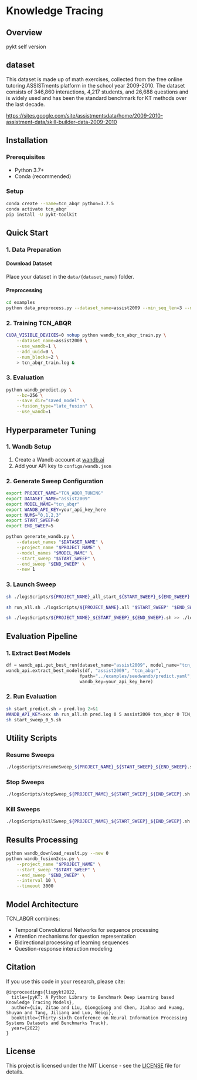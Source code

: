 # Knowledge Tracing 

## Overview
pykt self version
## dataset
This dataset is made up of math exercises, collected from the free online tutoring ASSISTments platform in the school year 2009-2010. The dataset consists of 346,860 interactions, 4,217 students, and 26,688 questions and is widely used and has been the standard benchmark for KT methods over the last decade.

https://sites.google.com/site/assistmentsdata/home/2009-2010-assistment-data/skill-builder-data-2009-2010

## Installation

### Prerequisites
- Python 3.7+
- Conda (recommended)

### Setup
```bash
conda create --name=tcn_abqr python=3.7.5
conda activate tcn_abqr
pip install -U pykt-toolkit
```

## Quick Start

### 1. Data Preparation
#### Download Dataset
Place your dataset in the `data/{dataset_name}` folder.

#### Preprocessing
```bash
cd examples
python data_preprocess.py --dataset_name=assist2009 --min_seq_len=3 --maxlen=200 --kfold=5
```

### 2. Training TCN_ABQR
```bash
CUDA_VISIBLE_DEVICES=0 nohup python wandb_tcn_abqr_train.py \
    --dataset_name=assist2009 \
    --use_wandb=1 \
    --add_uuid=0 \
    --num_blocks=2 \
    > tcn_abqr_train.log &
```

### 3. Evaluation
```bash
python wandb_predict.py \
    --bz=256 \
    --save_dir="saved_model" \
    --fusion_type="late_fusion" \
    --use_wandb=1
```

## Hyperparameter Tuning

### 1. Wandb Setup
1. Create a Wandb account at [wandb.ai](https://wandb.ai)
2. Add your API key to `configs/wandb.json`

### 2. Generate Sweep Configuration
```bash
export PROJECT_NAME="TCN_ABQR_TUNING"
export DATASET_NAME="assist2009"
export MODEL_NAME="tcn_abqr"
export WANDB_API_KEY=your_api_key_here
export NUMS="0,1,2,3"
export START_SWEEP=0
export END_SWEEP=5

python generate_wandb.py \
    --dataset_names "$DATASET_NAME" \
    --project_name "$PROJECT_NAME" \
    --model_names "$MODEL_NAME" \
    --start_sweep "$START_SWEEP" \
    --end_sweep "$END_SWEEP" \
    --new 1
```

### 3. Launch Sweep
```bash
sh ./logsScripts/${PROJECT_NAME}_all_start_${START_SWEEP}_${END_SWEEP}.sh > ./logsScripts/${PROJECT_NAME}.all 2>&1

sh run_all.sh ./logsScripts/${PROJECT_NAME}.all "$START_SWEEP" "$END_SWEEP" "$DATASET_NAME" "$MODEL_NAME" "$NUMS" "$PROJECT_NAME"

sh ./logsScripts/${PROJECT_NAME}_${START_SWEEP}_${END_SWEEP}.sh >> ./logsScripts/${PROJECT_NAME}_${START_SWEEP}_${END_SWEEP}.log &
```

## Evaluation Pipeline

### 1. Extract Best Models
```python
df = wandb_api.get_best_run(dataset_name="assist2009", model_name="tcn_abqr")
wandb_api.extract_best_models(df, "assist2009", "tcn_abqr",
                            fpath="../examples/seedwandb/predict.yaml",
                            wandb_key=your_api_key_here)
```

### 2. Run Evaluation
```bash
sh start_predict.sh > pred.log 2>&1
WANDB_API_KEY=xxx sh run_all.sh pred.log 0 5 assist2009 tcn_abqr 0 TCN_ABQR_EVAL
sh start_sweep_0_5.sh
```

## Utility Scripts

### Resume Sweeps
```bash
./logsScripts/resumeSweep_${PROJECT_NAME}_${START_SWEEP}_${END_SWEEP}.sh
```

### Stop Sweeps
```bash
./logsScripts/stopSweep_${PROJECT_NAME}_${START_SWEEP}_${END_SWEEP}.sh
```

### Kill Sweeps
```bash
./logsScripts/killSweep_${PROJECT_NAME}_${START_SWEEP}_${END_SWEEP}.sh
```

## Results Processing
```bash
python wandb_download_result.py --new 0
python wandb_fusion2csv.py \
    --project_name "$PROJECT_NAME" \
    --start_sweep "$START_SWEEP" \
    --end_sweep "$END_SWEEP" \
    --interval 10 \
    --timeout 3000
```

## Model Architecture
TCN_ABQR combines:
- Temporal Convolutional Networks for sequence processing
- Attention mechanisms for question representation
- Bidirectional processing of learning sequences
- Question-response interaction modeling

## Citation
If you use this code in your research, please cite:
```
@inproceedings{liupykt2022,
  title={pyKT: A Python Library to Benchmark Deep Learning based Knowledge Tracing Models},
  author={Liu, Zitao and Liu, Qiongqiong and Chen, Jiahao and Huang, Shuyan and Tang, Jiliang and Luo, Weiqi},
  booktitle={Thirty-sixth Conference on Neural Information Processing Systems Datasets and Benchmarks Track},
  year={2022}
}
```

## License
This project is licensed under the MIT License - see the [LICENSE](LICENSE) file for details.
